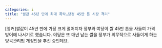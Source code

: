 ```yaml
---
categories: i
title: "쌀값 45년 만에 최대 폭락…당정 45만 톤 시장 격리"
---
```

 [앵커]쌀값이 45년 만에 가장 크게 떨어지자 정부와 여당이 쌀 45만 톤을 사들여 가격 방어에 나서기로 했습니다. 야당은 또 매년 남는 쌀을 정부가 의무적으로 사들이게 하는 양곡관리법 개정안을 추진 중인데요. 